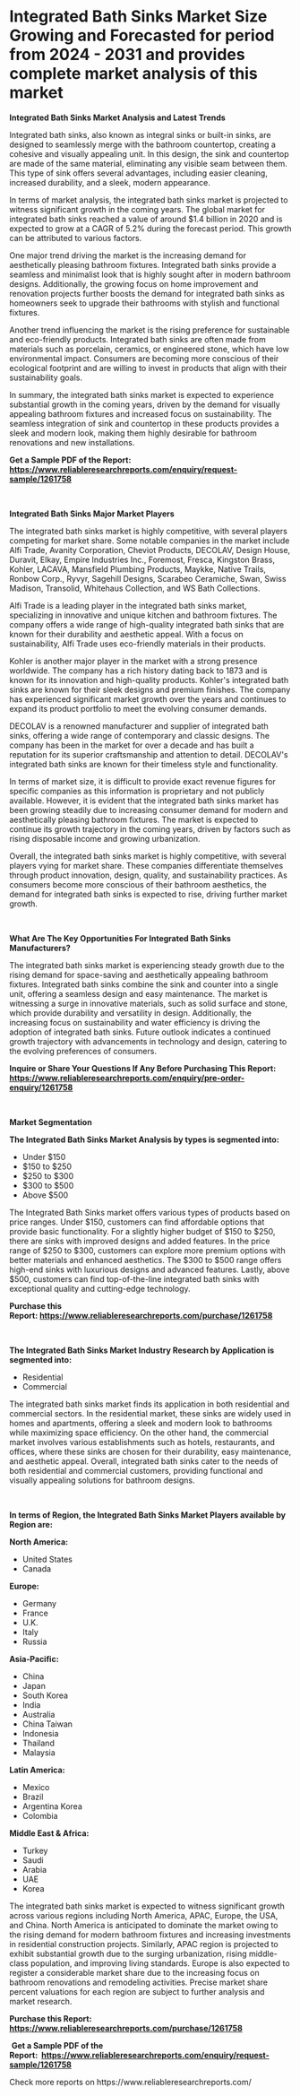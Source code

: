 <p><h1>Integrated Bath Sinks Market Size Growing and Forecasted for period from 2024 - 2031 and provides complete market analysis of this market</h1></p><p><strong>Integrated Bath Sinks Market Analysis and Latest Trends</strong></p>
<p><p>Integrated bath sinks, also known as integral sinks or built-in sinks, are designed to seamlessly merge with the bathroom countertop, creating a cohesive and visually appealing unit. In this design, the sink and countertop are made of the same material, eliminating any visible seam between them. This type of sink offers several advantages, including easier cleaning, increased durability, and a sleek, modern appearance.</p><p>In terms of market analysis, the integrated bath sinks market is projected to witness significant growth in the coming years. The global market for integrated bath sinks reached a value of around $1.4 billion in 2020 and is expected to grow at a CAGR of 5.2% during the forecast period. This growth can be attributed to various factors.</p><p>One major trend driving the market is the increasing demand for aesthetically pleasing bathroom fixtures. Integrated bath sinks provide a seamless and minimalist look that is highly sought after in modern bathroom designs. Additionally, the growing focus on home improvement and renovation projects further boosts the demand for integrated bath sinks as homeowners seek to upgrade their bathrooms with stylish and functional fixtures.</p><p>Another trend influencing the market is the rising preference for sustainable and eco-friendly products. Integrated bath sinks are often made from materials such as porcelain, ceramics, or engineered stone, which have low environmental impact. Consumers are becoming more conscious of their ecological footprint and are willing to invest in products that align with their sustainability goals.</p><p>In summary, the integrated bath sinks market is expected to experience substantial growth in the coming years, driven by the demand for visually appealing bathroom fixtures and increased focus on sustainability. The seamless integration of sink and countertop in these products provides a sleek and modern look, making them highly desirable for bathroom renovations and new installations.</p></p>
<p><strong>Get a Sample PDF of the Report:&nbsp; <a href="https://www.reliableresearchreports.com/enquiry/request-sample/1261758">https://www.reliableresearchreports.com/enquiry/request-sample/1261758</a></strong></p>
<p>&nbsp;</p>
<p><strong>Integrated Bath Sinks Major Market Players</strong></p>
<p><p>The integrated bath sinks market is highly competitive, with several players competing for market share. Some notable companies in the market include Alfi Trade, Avanity Corporation, Cheviot Products, DECOLAV, Design House, Duravit, Elkay, Empire Industries Inc., Foremost, Fresca, Kingston Brass, Kohler, LACAVA, Mansfield Plumbing Products, Maykke, Native Trails, Ronbow Corp., Ryvyr, Sagehill Designs, Scarabeo Ceramiche, Swan, Swiss Madison, Transolid, Whitehaus Collection, and WS Bath Collections.</p><p>Alfi Trade is a leading player in the integrated bath sinks market, specializing in innovative and unique kitchen and bathroom fixtures. The company offers a wide range of high-quality integrated bath sinks that are known for their durability and aesthetic appeal. With a focus on sustainability, Alfi Trade uses eco-friendly materials in their products.</p><p>Kohler is another major player in the market with a strong presence worldwide. The company has a rich history dating back to 1873 and is known for its innovation and high-quality products. Kohler's integrated bath sinks are known for their sleek designs and premium finishes. The company has experienced significant market growth over the years and continues to expand its product portfolio to meet the evolving consumer demands.</p><p>DECOLAV is a renowned manufacturer and supplier of integrated bath sinks, offering a wide range of contemporary and classic designs. The company has been in the market for over a decade and has built a reputation for its superior craftsmanship and attention to detail. DECOLAV's integrated bath sinks are known for their timeless style and functionality.</p><p>In terms of market size, it is difficult to provide exact revenue figures for specific companies as this information is proprietary and not publicly available. However, it is evident that the integrated bath sinks market has been growing steadily due to increasing consumer demand for modern and aesthetically pleasing bathroom fixtures. The market is expected to continue its growth trajectory in the coming years, driven by factors such as rising disposable income and growing urbanization.</p><p>Overall, the integrated bath sinks market is highly competitive, with several players vying for market share. These companies differentiate themselves through product innovation, design, quality, and sustainability practices. As consumers become more conscious of their bathroom aesthetics, the demand for integrated bath sinks is expected to rise, driving further market growth.</p></p>
<p>&nbsp;</p>
<p><strong>What Are The Key Opportunities For Integrated Bath Sinks Manufacturers?</strong></p>
<p><p>The integrated bath sinks market is experiencing steady growth due to the rising demand for space-saving and aesthetically appealing bathroom fixtures. Integrated bath sinks combine the sink and counter into a single unit, offering a seamless design and easy maintenance. The market is witnessing a surge in innovative materials, such as solid surface and stone, which provide durability and versatility in design. Additionally, the increasing focus on sustainability and water efficiency is driving the adoption of integrated bath sinks. Future outlook indicates a continued growth trajectory with advancements in technology and design, catering to the evolving preferences of consumers.</p></p>
<p><strong>Inquire or Share Your Questions If Any Before Purchasing This Report: <a href="https://www.reliableresearchreports.com/enquiry/pre-order-enquiry/1261758">https://www.reliableresearchreports.com/enquiry/pre-order-enquiry/1261758</a></strong></p>
<p>&nbsp;</p>
<p><strong>Market Segmentation</strong></p>
<p><strong>The Integrated Bath Sinks Market Analysis by types is segmented into:</strong></p>
<p><ul><li>Under $150</li><li>$150 to $250</li><li>$250 to $300</li><li>$300 to $500</li><li>Above $500</li></ul></p>
<p><p>The Integrated Bath Sinks market offers various types of products based on price ranges. Under $150, customers can find affordable options that provide basic functionality. For a slightly higher budget of $150 to $250, there are sinks with improved designs and added features. In the price range of $250 to $300, customers can explore more premium options with better materials and enhanced aesthetics. The $300 to $500 range offers high-end sinks with luxurious designs and advanced features. Lastly, above $500, customers can find top-of-the-line integrated bath sinks with exceptional quality and cutting-edge technology.</p></p>
<p><strong>Purchase this Report:&nbsp;<a href="https://www.reliableresearchreports.com/purchase/1261758">https://www.reliableresearchreports.com/purchase/1261758</a></strong></p>
<p>&nbsp;</p>
<p><strong>The Integrated Bath Sinks Market Industry Research by Application is segmented into:</strong></p>
<p><ul><li>Residential</li><li>Commercial</li></ul></p>
<p><p>The integrated bath sinks market finds its application in both residential and commercial sectors. In the residential market, these sinks are widely used in homes and apartments, offering a sleek and modern look to bathrooms while maximizing space efficiency. On the other hand, the commercial market involves various establishments such as hotels, restaurants, and offices, where these sinks are chosen for their durability, easy maintenance, and aesthetic appeal. Overall, integrated bath sinks cater to the needs of both residential and commercial customers, providing functional and visually appealing solutions for bathroom designs.</p></p>
<p>&nbsp;</p>
<p><strong>In terms of Region, the Integrated Bath Sinks Market Players available by Region are:</strong></p>
<p>
    <p> <strong> North America: </strong>
        <ul>
            <li>United States</li>
            <li>Canada</li>
        </ul>
        </p> 
    <p> <strong> Europe: </strong>
        <ul>
            <li>Germany</li>
            <li>France</li>
            <li>U.K.</li>
            <li>Italy</li>
            <li>Russia</li>
        </ul>
        </p> 
    <p> <strong> Asia-Pacific: </strong>
        <ul>
            <li>China</li>
            <li>Japan</li>
            <li>South Korea</li>
            <li>India</li>
            <li>Australia</li>
            <li>China Taiwan</li>
            <li>Indonesia</li>
            <li>Thailand</li>
            <li>Malaysia</li>
        </ul>
        </p> 
    <p> <strong> Latin America: </strong>
        <ul>
            <li>Mexico</li>
            <li>Brazil</li>
            <li>Argentina Korea</li>
            <li>Colombia</li>
        </ul>
        </p> 
    <p> <strong> Middle East & Africa: </strong>
        <ul>
            <li>Turkey</li>
            <li>Saudi</li>
            <li>Arabia</li>
            <li>UAE</li>
            <li>Korea</li>
        </ul>
    </p>
    </p>
<p><p>The integrated bath sinks market is expected to witness significant growth across various regions including North America, APAC, Europe, the USA, and China. North America is anticipated to dominate the market owing to the rising demand for modern bathroom fixtures and increasing investments in residential construction projects. Similarly, APAC region is projected to exhibit substantial growth due to the surging urbanization, rising middle-class population, and improving living standards. Europe is also expected to register a considerable market share due to the increasing focus on bathroom renovations and remodeling activities. Precise market share percent valuations for each region are subject to further analysis and market research.</p></p>
<p><strong>Purchase this Report: <a href="https://www.reliableresearchreports.com/purchase/1261758">https://www.reliableresearchreports.com/purchase/1261758</a></strong></p>
<p>&nbsp;<strong>Get a Sample PDF of the Report:&nbsp;&nbsp;<a href="https://www.reliableresearchreports.com/enquiry/request-sample/1261758">https://www.reliableresearchreports.com/enquiry/request-sample/1261758</a></strong></p>
<p><strong></strong></p>
<p>Check more reports on https://www.reliableresearchreports.com/</p>
